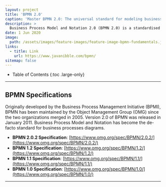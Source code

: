 ```yaml
---
layout: project
title: 'BPMN 2.0'
caption: 'Master BPMN 2.0: The universal standard for modeling business processes, enabling clarity, collaboration, and seamless execution in process-driven workflows.'
description: >
  Business Process Model and Notation 2.0 (BPMN 2.0) is a standardised graphical notation for modelling business processes, making them easy to understand for business users and executable by automation systems. It uses symbols like events, activities, and gateways to represent the flow and logic of processes in a clear and structured way.
date: 1 Jun 2020
image: 
  path: /assets/images/feature-images/feature-image-bpmn-fundamentals.jpg
links:
  - title: Link
    url: https://www.javanibble.com/bpmn/
sitemap: false
---
```


- Table of Contents
{:toc .large-only}

---
## BPMN  Specifications
Originally developed by the Business Process Management Initiative (BPMI), BPMN has been maintained by the Object Management Group (OMG) since the two organizations merged in 2005. Version 2.0 of BPMN was released in January 2011. Business Process Model and Notation has become the de-facto standard for business processes diagrams.

* **BPMN 2.0.2 Specification**: [https://www.omg.org/spec/BPMN/2.0.2/](https://www.omg.org/spec/BPMN/2.0.2/)
* **BPMN 1.2 Specification**: [https://www.omg.org/spec/BPMN/1.2/](https://www.omg.org/spec/BPMN/1.2/)
* **BPMN 1.1 Specification**: [https://www.omg.org/spec/BPMN/1.1/](https://www.omg.org/spec/BPMN/1.1/)
* **BPMN 1.0 Specification**: [https://www.omg.org/spec/BPMN/1.0/](https://www.omg.org/spec/BPMN/1.0/)
---

